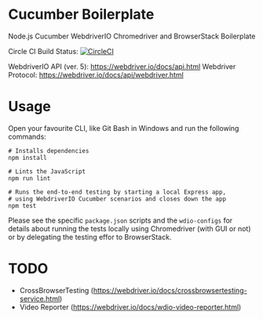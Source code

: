 # Cucumber Boilerplate

Node.js Cucumber WebdriverIO Chromedriver and BrowserStack Boilerplate

Circle CI Build Status: [![CircleCI](https://circleci.com/gh/miroslawmajka/cucumber-boilerplate.svg?style=svg)](https://circleci.com/gh/miroslawmajka/cucumber-boilerplate)

WebdriverIO API (ver. 5): https://webdriver.io/docs/api.html
Webdriver Protocol: https://webdriver.io/docs/api/webdriver.html

# Usage

Open your favourite CLI, like Git Bash in Windows and run the following commands:
```
# Installs dependencies
npm install

# Lints the JavaScript
npm run lint

# Runs the end-to-end testing by starting a local Express app,
# using WebdriverIO Cucumber scenarios and closes down the app
npm test
```

Please see the specific `package.json` scripts and the `wdio-configs`
for details about running the tests locally using Chromedriver (with GUI or not) or
by delegating the testing effor to BrowserStack.

# TODO

* CrossBrowserTesting (https://webdriver.io/docs/crossbrowsertesting-service.html)
* Video Reporter (https://webdriver.io/docs/wdio-video-reporter.html)
